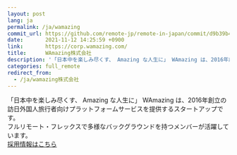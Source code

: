 ```yaml
---
layout: post
lang: ja
permalink: /ja/wamazing
commit_url: https://github.com/remote-jp/remote-in-japan/commit/d9b39b4e26a8528099daf7933a92f95cb5fc31e8
date:       2021-11-12 14:25:59 +0900
link:       https://corp.wamazing.com/
title:      WAmazing株式会社
description: '「日本中を楽しみ尽くす、 Amazing な人生に」 WAmazing は、2016年創立の訪日外国人旅行者向けプラットフォームサービスを提供するスタートアップです。 フルリモート・フレックスで多様なバックグラウンドを持つメンバーが活躍しています。 採用情報はこちら'
categories: full_remote
redirect_from:
  - /ja/wamazing株式会社
---
```


<p>「日本中を楽しみ尽くす、 Amazing な人生に」 WAmazing は、2016年創立の訪日外国人旅行者向けプラットフォームサービスを提供するスタートアップです。<br />フルリモート・フレックスで多様なバックグラウンドを持つメンバーが活躍しています。<br /><a href="https://corp.wamazing.com/recruit">採用情報はこちら</a></p>
